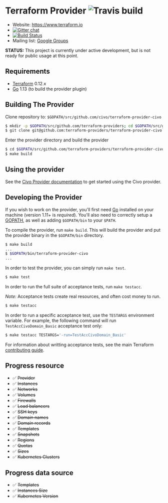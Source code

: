 Terraform Provider ![Travis build](https://travis-ci.org/civo/terraform-provider-civo.svg?branch=master)
==================

- Website: https://www.terraform.io
- [![Gitter chat](https://badges.gitter.im/hashicorp-terraform/Lobby.png)](https://gitter.im/hashicorp-terraform/Lobby)
- [![Build Status](https://github.com/civo/terraform-provider-civo/workflows/Go/badge.svg)](https://github.com/civo/terraform-provider-civo/actions)
- Mailing list: [Google Groups](http://groups.google.com/group/terraform-tool)

**STATUS:** This project is currently under active development, but is not ready for public usage at this point.

Requirements
------------

-   [Terraform](https://www.terraform.io/downloads.html) 0.12.x
-   [Go](https://golang.org/doc/install) 1.13 (to build the provider plugin)

Building The Provider
---------------------

Clone repository to: `$GOPATH/src/github.com/civo/terraform-provider-civo`

```sh
$ mkdir -p $GOPATH/src/github.com/terraform-providers; cd $GOPATH/src/github.com/terraform-providers
$ git clone git@github.com:terraform-providers/terraform-provider-civo
```

Enter the provider directory and build the provider

```sh
$ cd $GOPATH/src/github.com/terraform-providers/terraform-provider-civo
$ make build
```

Using the provider
----------------------

See the [Civo Provider documentation](https://www.terraform.io/docs/providers/civo/index.html) to get started using the Civo provider.

Developing the Provider
---------------------------

If you wish to work on the provider, you'll first need [Go](http://www.golang.org) installed on your machine (version 1.11+ is *required*). You'll also need to correctly setup a [GOPATH](http://golang.org/doc/code.html#GOPATH), as well as adding `$GOPATH/bin` to your `$PATH`.

To compile the provider, run `make build`. This will build the provider and put the provider binary in the `$GOPATH/bin` directory.

```sh
$ make build
...
$ $GOPATH/bin/terraform-provider-civo
...
```

In order to test the provider, you can simply run `make test`.

```sh
$ make test
```

In order to run the full suite of acceptance tests, run `make testacc`.

*Note:* Acceptance tests create real resources, and often cost money to run.

```sh
$ make testacc
```

In order to run a specific acceptance test, use the `TESTARGS` environment variable. For example, the following command will run `TestAccCivoDomain_Basic` acceptance test only:

```sh
$ make testacc TESTARGS='-run=TestAccCivoDomain_Basic'
```

For information about writting acceptance tests, see the main Terraform [contributing guide](https://github.com/hashicorp/terraform/blob/master/.github/CONTRIBUTING.md#writing-acceptance-tests).

Progress resource
----------------------
- ✅ ~~Provider~~
- ✅ ~~Instances~~
- ✅ ~~Networks~~
- ✅ ~~Volumes~~
- ✅ ~~Firewalls~~
- ✅ ~~Load balancers~~
- ✅ ~~SSH keys~~
- ✅ ~~Domain names~~
- ✅ ~~Domain records~~
- ✅ ~~Templates~~
- ✅ ~~Snapshots~~
- ✅ ~~Regions~~
- ✅ ~~Quotas~~
- ✅ ~~Sizes~~
- ✅ ~~Kubernetes Clusters~~

Progress data source
----------------------
- ✅ ~~Templates~~
- ✅ ~~Instances Size~~
- ✅ ~~Kubernetes Version~~
